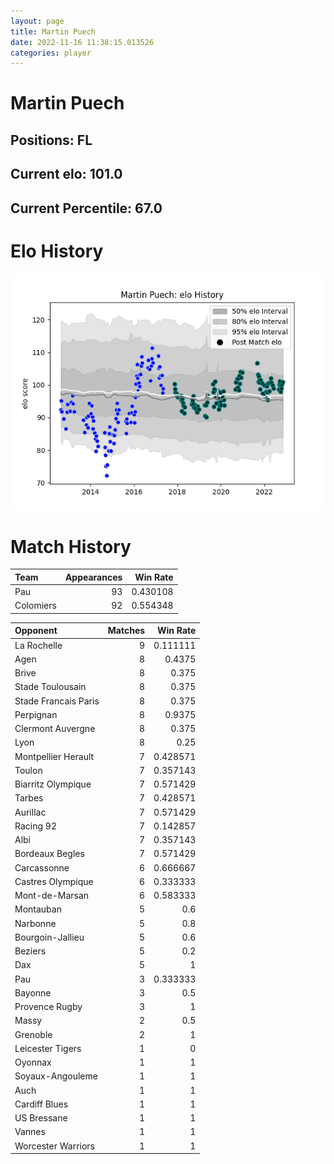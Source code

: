 ```yaml
---  
layout: page  
title: Martin Puech  
date: 2022-11-16 11:38:15.013526  
categories: player  
---
```

# Martin Puech

## Positions: FL

## Current elo: 101.0

## Current Percentile: 67.0

# Elo History


![elo history](history_MartinPuech.png)
# Match History


| Team      |   Appearances |   Win Rate |
|:----------|--------------:|-----------:|
| Pau       |            93 |   0.430108 |
| Colomiers |            92 |   0.554348 |

| Opponent             |   Matches |   Win Rate |
|:---------------------|----------:|-----------:|
| La Rochelle          |         9 |   0.111111 |
| Agen                 |         8 |   0.4375   |
| Brive                |         8 |   0.375    |
| Stade Toulousain     |         8 |   0.375    |
| Stade Francais Paris |         8 |   0.375    |
| Perpignan            |         8 |   0.9375   |
| Clermont Auvergne    |         8 |   0.375    |
| Lyon                 |         8 |   0.25     |
| Montpellier Herault  |         7 |   0.428571 |
| Toulon               |         7 |   0.357143 |
| Biarritz Olympique   |         7 |   0.571429 |
| Tarbes               |         7 |   0.428571 |
| Aurillac             |         7 |   0.571429 |
| Racing 92            |         7 |   0.142857 |
| Albi                 |         7 |   0.357143 |
| Bordeaux Begles      |         7 |   0.571429 |
| Carcassonne          |         6 |   0.666667 |
| Castres Olympique    |         6 |   0.333333 |
| Mont-de-Marsan       |         6 |   0.583333 |
| Montauban            |         5 |   0.6      |
| Narbonne             |         5 |   0.8      |
| Bourgoin-Jallieu     |         5 |   0.6      |
| Beziers              |         5 |   0.2      |
| Dax                  |         5 |   1        |
| Pau                  |         3 |   0.333333 |
| Bayonne              |         3 |   0.5      |
| Provence Rugby       |         3 |   1        |
| Massy                |         2 |   0.5      |
| Grenoble             |         2 |   1        |
| Leicester Tigers     |         1 |   0        |
| Oyonnax              |         1 |   1        |
| Soyaux-Angouleme     |         1 |   1        |
| Auch                 |         1 |   1        |
| Cardiff Blues        |         1 |   1        |
| US Bressane          |         1 |   1        |
| Vannes               |         1 |   1        |
| Worcester Warriors   |         1 |   1        |